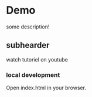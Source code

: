 # Demo  

some description!

## subhearder

watch tutoriel on youtube


### local development



Open index.html in your browser.